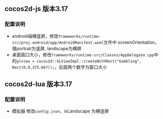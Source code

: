 ## cocos2d-js 版本3.17  
### 配置说明  
* android端横竖屏，修改`frameworks/runtime-src/proj.android/app/AndroidManifest.wxml`文件中
  screenOrientation，值portrait为竖屏, landscape为横屏
* 桌面窗口大小，修改`frameworks/runtime-src/Classes/AppDelegate.cpp`中的`glview = cocos2d::GLViewImpl::createWithRect("Gambling", Rect(0,0,375,667));`，后面两个数字为窗口大小

## cocos2d-lua 版本3.17
### 配置说明
* 模拟器 修改`config.json`，isLandscape 为横竖屏